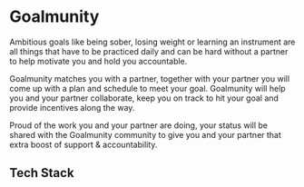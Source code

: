 # Goalmunity



Ambitious goals like being sober, losing weight or learning an instrument are all things that have to be practiced daily and can be hard without a partner to help motivate you and hold you accountable. 

Goalmunity matches you with a partner, together with your partner you will come up with a plan and schedule to meet your goal. Goalmunity will help you and your partner collaborate, keep you on track to hit your goal and provide incentives along the way.

Proud of the work you and your partner are doing, your status will be shared with the Goalmunity community to give you and your partner that extra boost of support & accountability.


## Tech Stack
